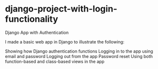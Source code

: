 # django-project-with-login-functionality
Django App with Authentication

I made a basic web app in Django to illustrate the following:

Showing how Django authentication functions
Logging in to the app using email and password
Logging out from the app
Password reset
Using both function-based and class-based views in the app
